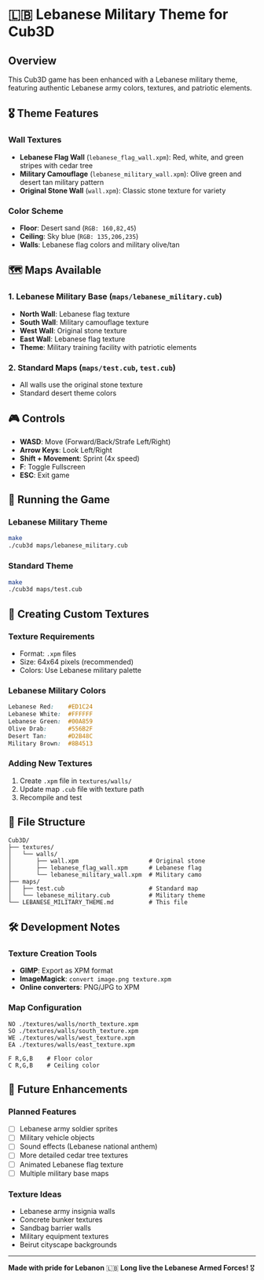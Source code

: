 # 🇱🇧 Lebanese Military Theme for Cub3D

## Overview
This Cub3D game has been enhanced with a Lebanese military theme, featuring authentic Lebanese army colors, textures, and patriotic elements.

## 🎖️ Theme Features

### **Wall Textures**
- **Lebanese Flag Wall** (`lebanese_flag_wall.xpm`): Red, white, and green stripes with cedar tree
- **Military Camouflage** (`lebanese_military_wall.xpm`): Olive green and desert tan military pattern
- **Original Stone Wall** (`wall.xpm`): Classic stone texture for variety

### **Color Scheme**
- **Floor**: Desert sand (`RGB: 160,82,45`)
- **Ceiling**: Sky blue (`RGB: 135,206,235`)
- **Walls**: Lebanese flag colors and military olive/tan

## 🗺️ Maps Available

### **1. Lebanese Military Base** (`maps/lebanese_military.cub`)
- **North Wall**: Lebanese flag texture
- **South Wall**: Military camouflage texture  
- **West Wall**: Original stone texture
- **East Wall**: Lebanese flag texture
- **Theme**: Military training facility with patriotic elements

### **2. Standard Maps** (`maps/test.cub`, `test.cub`)
- All walls use the original stone texture
- Standard desert theme colors

## 🎮 Controls
- **WASD**: Move (Forward/Back/Strafe Left/Right)
- **Arrow Keys**: Look Left/Right
- **Shift + Movement**: Sprint (4x speed)
- **F**: Toggle Fullscreen
- **ESC**: Exit game

## 🚀 Running the Game

### **Lebanese Military Theme**
```bash
make
./cub3d maps/lebanese_military.cub
```

### **Standard Theme**
```bash
make
./cub3d maps/test.cub
```

## 🎨 Creating Custom Textures

### **Texture Requirements**
- Format: `.xpm` files
- Size: 64x64 pixels (recommended)
- Colors: Use Lebanese military palette

### **Lebanese Military Colors**
```css
Lebanese Red:    #ED1C24
Lebanese White:  #FFFFFF  
Lebanese Green:  #00A859
Olive Drab:      #556B2F
Desert Tan:      #D2B48C
Military Brown:  #8B4513
```

### **Adding New Textures**
1. Create `.xpm` file in `textures/walls/`
2. Update map `.cub` file with texture path
3. Recompile and test

## 📁 File Structure
```
Cub3D/
├── textures/
│   └── walls/
│       ├── wall.xpm                    # Original stone
│       ├── lebanese_flag_wall.xpm      # Lebanese flag
│       └── lebanese_military_wall.xpm  # Military camo
├── maps/
│   ├── test.cub                        # Standard map
│   └── lebanese_military.cub           # Military theme
└── LEBANESE_MILITARY_THEME.md          # This file
```

## 🛠️ Development Notes

### **Texture Creation Tools**
- **GIMP**: Export as XPM format
- **ImageMagick**: `convert image.png texture.xpm`
- **Online converters**: PNG/JPG to XPM

### **Map Configuration**
```
NO ./textures/walls/north_texture.xpm
SO ./textures/walls/south_texture.xpm
WE ./textures/walls/west_texture.xpm
EA ./textures/walls/east_texture.xpm

F R,G,B    # Floor color
C R,G,B    # Ceiling color
```

## 🎯 Future Enhancements

### **Planned Features**
- [ ] Lebanese army soldier sprites
- [ ] Military vehicle objects
- [ ] Sound effects (Lebanese national anthem)
- [ ] More detailed cedar tree textures
- [ ] Animated Lebanese flag texture
- [ ] Multiple military base maps

### **Texture Ideas**
- Lebanese army insignia walls
- Concrete bunker textures
- Sandbag barrier walls
- Military equipment textures
- Beirut cityscape backgrounds

---

**Made with pride for Lebanon** 🇱🇧
**Long live the Lebanese Armed Forces!** 🎖️ 
